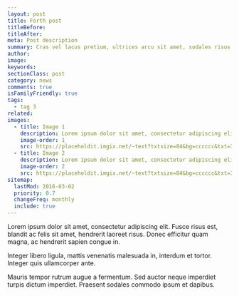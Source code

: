 ```yaml
---
layout: post
title: Forth post
titleBefore:
titleAfter:
meta: Post description
summary: Cras vel lacus pretium, ultrices arcu sit amet, sodales risus. Mauris mattis tempor velit, id vehicula neque elementum sed. Ut vulputate enim congue, finibus enim et, pulvinar ex.
author:
image:
keywords:
sectionClass: post
category: news
comments: true
isFamilyFriendly: true
tags:
  - tag 3
related:
images:
  - title: Image 1
    description: Lorem ipsum dolor sit amet, consectetur adipiscing elit.
    image-order: 1
    src: https://placeholdit.imgix.net/~text?txtsize=84&bg=cccccc&txt=320x477&w=320&h=477
  - title: Image 2
    description: Lorem ipsum dolor sit amet, consectetur adipiscing elit.
    image-order: 2
    src: https://placeholdit.imgix.net/~text?txtsize=84&bg=cccccc&txt=320x477&w=320&h=477
sitemap:
  lastMod: 2016-03-02
  priority: 0.7
  changeFreq: monthly
  include: true
---
```


Lorem ipsum dolor sit amet, consectetur adipiscing elit. Fusce risus est, blandit ac felis sit amet, hendrerit laoreet risus. Donec efficitur quam magna, ac hendrerit sapien congue in.

Integer libero ligula, mattis venenatis malesuada in, interdum et tortor. Integer quis ullamcorper ante.

Mauris tempor rutrum augue a fermentum. Sed auctor neque imperdiet turpis dictum imperdiet. Praesent sodales commodo ipsum et dapibus.
